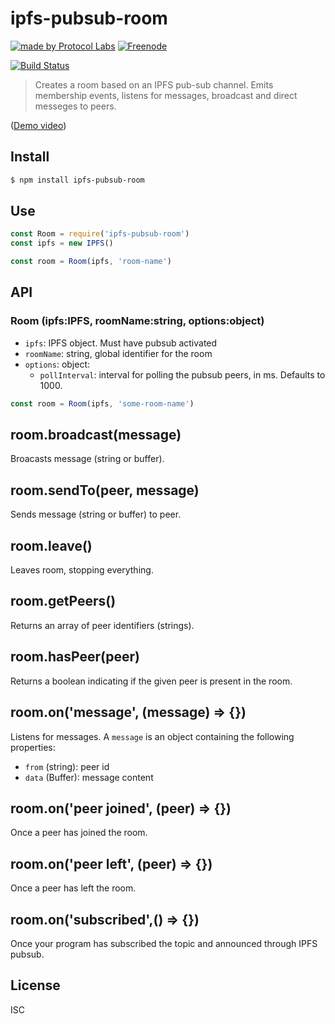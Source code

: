 # ipfs-pubsub-room

[![made by Protocol Labs](https://img.shields.io/badge/made%20by-Protocol%20Labs-blue.svg?style=flat-square)](https://protocol.ai)
[![Freenode](https://img.shields.io/badge/freenode-%23ipfs-blue.svg?style=flat-square)](http://webchat.freenode.net/?channels=%23ipfs)

[![Build Status](https://travis-ci.org/ipfs-shipyard/ipfs-pubsub-room.svg?branch=master)](https://travis-ci.org/ipfs-shipyard/ipfs-pubsub-room)

> Creates a room based on an IPFS pub-sub channel. Emits membership events, listens for messages, broadcast and direct messeges to peers.

([Demo video](https://t.co/HNYQGE4D4P))

## Install

```bash
$ npm install ipfs-pubsub-room
```

## Use

```js
const Room = require('ipfs-pubsub-room')
const ipfs = new IPFS()

const room = Room(ipfs, 'room-name')
```

## API

### Room (ipfs:IPFS, roomName:string, options:object)

* `ipfs`: IPFS object. Must have pubsub activated
* `roomName`: string, global identifier for the room
* `options`: object:
  * `pollInterval`: interval for polling the pubsub peers, in ms. Defaults to 1000.

```js
const room = Room(ipfs, 'some-room-name')
```

## room.broadcast(message)

Broacasts message (string or buffer).

## room.sendTo(peer, message)

Sends message (string or buffer) to peer.

## room.leave()

Leaves room, stopping everything.

## room.getPeers()

Returns an array of peer identifiers (strings).

## room.hasPeer(peer)

Returns a boolean indicating if the given peer is present in the room.

## room.on('message', (message) => {})

Listens for messages. A `message` is an object containing the following properties:

* `from` (string): peer id
* `data` (Buffer): message content

## room.on('peer joined', (peer) => {})

Once a peer has joined the room.

## room.on('peer left', (peer) => {})

Once a peer has left the room.

## room.on('subscribed',() => {})

Once your program has subscribed the topic and announced through IPFS pubsub.

## License

ISC
